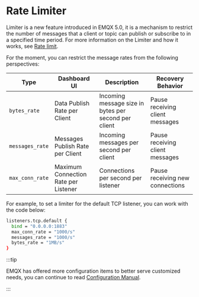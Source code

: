 # Rate Limiter

Limiter is a new feature introduced in EMQX 5.0, it is a mechanism to restrict the number of messages that a client or topic can publish or subscribe to in a specified time period. For more information on the Limiter and how it works, see [Rate limit](../rate-limit/rate-limit.md). 

For the moment, you can restrict the message rates from the following perspectives:

| **Type**        | Dashboard UI            | **Description**                           | **Recovery Behavior**           |
| --------------- | ----------------------- | ----------------------------------------- | ------------------------------- |
| `bytes_rate`    | Data Publish Rate per Client       | Incoming message size in bytes per second per client | Pause receiving client messages |
| `messages_rate`  | Messages Publish Rate per Client   | Incoming messages per second  per client | Pause receiving client messages |
| `max_conn_rate` | Maximum Connection Rate per Listener | Connections per second per listener | Pause receiving new connections |

For example, to set a limiter for the default TCP listener, you can work with the code below:

```bash
listeners.tcp.default {
  bind = "0.0.0.0:1883"
  max_conn_rate = "1000/s"
  messages_rate = "1000/s"
  bytes_rate = "1MB/s"
}
```

:::tip

EMQX has offered more configuration items to better serve customized needs, you can continue to read [Configuration Manual](./configuration-manual.html).

:::
